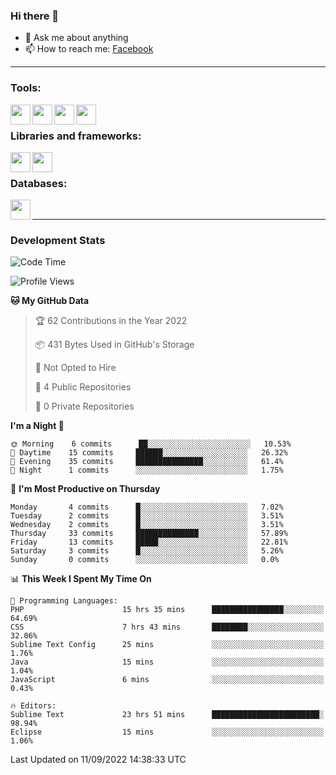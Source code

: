 ### Hi there 👋

<!-- - 🔭 I’m currently working on [huyviet] -->
- 💬 Ask me about anything
- 📫 How to reach me: [Facebook]
<!-- - ⚡ Fun fact: abc -->

---

### Tools:
<img align='left' height="32" width="32" src="https://cdn.jsdelivr.net/npm/simple-icons@4.8.0/icons/phpstorm.svg" />
<img align='left' height="32" width="32" src="https://cdn.jsdelivr.net/npm/simple-icons@4.8.0/icons/sublimetext.svg" />
<img align='left' height="32" width="32" src="https://cdn.jsdelivr.net/npm/simple-icons@4.8.0/icons/laragon.svg" />
<img align='left' height="32" width="32" src="https://cdn.jsdelivr.net/npm/simple-icons@4.8.0/icons/xampp.svg" />
<br>

### Libraries and frameworks:
<img align='left' height="32" width="32" src="https://cdn.jsdelivr.net/npm/simple-icons@4.8.0/icons/laravel.svg" />
<img align='left' height="32" width="32" src="https://cdn.jsdelivr.net/npm/simple-icons@4.8.0/icons/jquery.svg" />
<br>

### Databases:
<img align='left' height="32" width="32" src="https://cdn.jsdelivr.net/npm/simple-icons@4.8.0/icons/mysql.svg" />
<br>

---
### Development Stats
<!--START_SECTION:waka-->
![Code Time](http://img.shields.io/badge/Code%20Time-73%20hrs%2012%20mins-blue)

![Profile Views](http://img.shields.io/badge/Profile%20Views-3-blue)

**🐱 My GitHub Data** 

> 🏆 62 Contributions in the Year 2022
 > 
> 📦 431 Bytes Used in GitHub's Storage 
 > 
> 🚫 Not Opted to Hire
 > 
> 📜 4 Public Repositories 
 > 
> 🔑 0 Private Repositories  
 > 
**I'm a Night 🦉** 

```text
🌞 Morning    6 commits      ██░░░░░░░░░░░░░░░░░░░░░░░   10.53% 
🌆 Daytime    15 commits     ██████░░░░░░░░░░░░░░░░░░░   26.32% 
🌃 Evening    35 commits     ███████████████░░░░░░░░░░   61.4% 
🌙 Night      1 commits      ░░░░░░░░░░░░░░░░░░░░░░░░░   1.75%

```
📅 **I'm Most Productive on Thursday** 

```text
Monday       4 commits      █░░░░░░░░░░░░░░░░░░░░░░░░   7.02% 
Tuesday      2 commits      █░░░░░░░░░░░░░░░░░░░░░░░░   3.51% 
Wednesday    2 commits      █░░░░░░░░░░░░░░░░░░░░░░░░   3.51% 
Thursday     33 commits     ██████████████░░░░░░░░░░░   57.89% 
Friday       13 commits     █████░░░░░░░░░░░░░░░░░░░░   22.81% 
Saturday     3 commits      █░░░░░░░░░░░░░░░░░░░░░░░░   5.26% 
Sunday       0 commits      ░░░░░░░░░░░░░░░░░░░░░░░░░   0.0%

```


📊 **This Week I Spent My Time On** 

```text
💬 Programming Languages: 
PHP                      15 hrs 35 mins      ████████████████░░░░░░░░░   64.69% 
CSS                      7 hrs 43 mins       ████████░░░░░░░░░░░░░░░░░   32.06% 
Sublime Text Config      25 mins             ░░░░░░░░░░░░░░░░░░░░░░░░░   1.76% 
Java                     15 mins             ░░░░░░░░░░░░░░░░░░░░░░░░░   1.04% 
JavaScript               6 mins              ░░░░░░░░░░░░░░░░░░░░░░░░░   0.43%

🔥 Editors: 
Sublime Text             23 hrs 51 mins      ████████████████████████░   98.94% 
Eclipse                  15 mins             ░░░░░░░░░░░░░░░░░░░░░░░░░   1.06%

```


 Last Updated on 11/09/2022 14:38:33 UTC
<!--END_SECTION:waka-->

[huyviet]: https://huyviet.vn/
[Facebook]: https://www.facebook.com/profile.php?id=100075294702642
